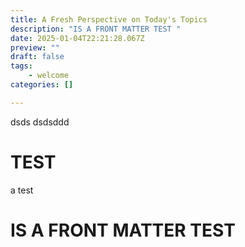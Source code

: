 ```yaml
---
title: A Fresh Perspective on Today's Topics
description: "IS A FRONT MATTER TEST "
date: 2025-01-04T22:21:28.067Z
preview: ""
draft: false
tags:
    - welcome
categories: []

---
```


dsds dsdsddd
# TEST
a test
# IS A FRONT MATTER TEST 